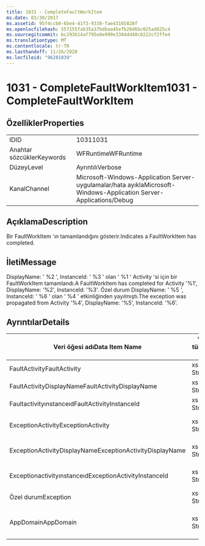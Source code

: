 ```yaml
---
title: 1031 - CompleteFaultWorkItem
ms.date: 03/30/2017
ms.assetid: 95f4ccb0-6be4-41f3-9330-fae43165828f
ms.openlocfilehash: 557155fab35a37bdbaa45efb26d6bc025ad825c4
ms.sourcegitcommit: bc293b14af795e0e999e3304dd40c0222cf2ffe4
ms.translationtype: MT
ms.contentlocale: tr-TR
ms.lasthandoff: 11/26/2020
ms.locfileid: "96281839"
---
```

# <a name="1031---completefaultworkitem"></a><span data-ttu-id="e1f2f-102">1031 - CompleteFaultWorkItem</span><span class="sxs-lookup"><span data-stu-id="e1f2f-102">1031 - CompleteFaultWorkItem</span></span>

## <a name="properties"></a><span data-ttu-id="e1f2f-103">Özellikler</span><span class="sxs-lookup"><span data-stu-id="e1f2f-103">Properties</span></span>  
  
|||  
|-|-|  
|<span data-ttu-id="e1f2f-104">ID</span><span class="sxs-lookup"><span data-stu-id="e1f2f-104">ID</span></span>|<span data-ttu-id="e1f2f-105">1031</span><span class="sxs-lookup"><span data-stu-id="e1f2f-105">1031</span></span>|  
|<span data-ttu-id="e1f2f-106">Anahtar sözcükler</span><span class="sxs-lookup"><span data-stu-id="e1f2f-106">Keywords</span></span>|<span data-ttu-id="e1f2f-107">WFRuntime</span><span class="sxs-lookup"><span data-stu-id="e1f2f-107">WFRuntime</span></span>|  
|<span data-ttu-id="e1f2f-108">Düzey</span><span class="sxs-lookup"><span data-stu-id="e1f2f-108">Level</span></span>|<span data-ttu-id="e1f2f-109">Ayrıntılı</span><span class="sxs-lookup"><span data-stu-id="e1f2f-109">Verbose</span></span>|  
|<span data-ttu-id="e1f2f-110">Kanal</span><span class="sxs-lookup"><span data-stu-id="e1f2f-110">Channel</span></span>|<span data-ttu-id="e1f2f-111">Microsoft-Windows-Application Server-uygulamalar/hata ayıkla</span><span class="sxs-lookup"><span data-stu-id="e1f2f-111">Microsoft-Windows-Application Server-Applications/Debug</span></span>|  
  
## <a name="description"></a><span data-ttu-id="e1f2f-112">Açıklama</span><span class="sxs-lookup"><span data-stu-id="e1f2f-112">Description</span></span>  

 <span data-ttu-id="e1f2f-113">Bir FaultWorkItem 'ın tamamlandığını gösterir.</span><span class="sxs-lookup"><span data-stu-id="e1f2f-113">Indicates a FaultWorkItem has completed.</span></span>  
  
## <a name="message"></a><span data-ttu-id="e1f2f-114">İleti</span><span class="sxs-lookup"><span data-stu-id="e1f2f-114">Message</span></span>  

 <span data-ttu-id="e1f2f-115">DisplayName: ' %2 ', InstanceId: ' %3 ' olan ' %1 ' Activity 'si için bir FaultWorkItem tamamlandı.</span><span class="sxs-lookup"><span data-stu-id="e1f2f-115">A FaultWorkItem has completed for Activity '%1', DisplayName: '%2', InstanceId: '%3'.</span></span> <span data-ttu-id="e1f2f-116">Özel durum DisplayName: ' %5 ', InstanceId: ' %6 ' olan ' %4 ' etkinliğinden yayılmıştı.</span><span class="sxs-lookup"><span data-stu-id="e1f2f-116">The exception was propagated from Activity '%4', DisplayName: '%5', InstanceId: '%6'.</span></span>  
  
## <a name="details"></a><span data-ttu-id="e1f2f-117">Ayrıntılar</span><span class="sxs-lookup"><span data-stu-id="e1f2f-117">Details</span></span>  
  
|<span data-ttu-id="e1f2f-118">Veri öğesi adı</span><span class="sxs-lookup"><span data-stu-id="e1f2f-118">Data Item Name</span></span>|<span data-ttu-id="e1f2f-119">Veri öğesi türü</span><span class="sxs-lookup"><span data-stu-id="e1f2f-119">Data Item Type</span></span>|<span data-ttu-id="e1f2f-120">Açıklama</span><span class="sxs-lookup"><span data-stu-id="e1f2f-120">Description</span></span>|  
|--------------------|--------------------|-----------------|  
|<span data-ttu-id="e1f2f-121">FaultActivity</span><span class="sxs-lookup"><span data-stu-id="e1f2f-121">FaultActivity</span></span>|<span data-ttu-id="e1f2f-122">xs: String</span><span class="sxs-lookup"><span data-stu-id="e1f2f-122">xs:string</span></span>|<span data-ttu-id="e1f2f-123">Hata etkinliğinin tür adı.</span><span class="sxs-lookup"><span data-stu-id="e1f2f-123">The type name of the fault activity.</span></span>|  
|<span data-ttu-id="e1f2f-124">FaultActivityDisplayName</span><span class="sxs-lookup"><span data-stu-id="e1f2f-124">FaultActivityDisplayName</span></span>|<span data-ttu-id="e1f2f-125">xs: String</span><span class="sxs-lookup"><span data-stu-id="e1f2f-125">xs:string</span></span>|<span data-ttu-id="e1f2f-126">Hata etkinliğinin görünen adı.</span><span class="sxs-lookup"><span data-stu-id="e1f2f-126">The display name of the fault activity.</span></span>|  
|<span data-ttu-id="e1f2f-127">Faultactivityınstanceıd</span><span class="sxs-lookup"><span data-stu-id="e1f2f-127">FaultActivityInstanceId</span></span>|<span data-ttu-id="e1f2f-128">xs: String</span><span class="sxs-lookup"><span data-stu-id="e1f2f-128">xs:string</span></span>|<span data-ttu-id="e1f2f-129">Hata etkinliğinin örnek kimliği.</span><span class="sxs-lookup"><span data-stu-id="e1f2f-129">The instance id of the fault activity.</span></span>|  
|<span data-ttu-id="e1f2f-130">ExceptionActivity</span><span class="sxs-lookup"><span data-stu-id="e1f2f-130">ExceptionActivity</span></span>|<span data-ttu-id="e1f2f-131">xs: String</span><span class="sxs-lookup"><span data-stu-id="e1f2f-131">xs:string</span></span>|<span data-ttu-id="e1f2f-132">Özel durumu oluşturan etkinliğin tür adı.</span><span class="sxs-lookup"><span data-stu-id="e1f2f-132">The type name of the activity that threw the exception.</span></span>|  
|<span data-ttu-id="e1f2f-133">ExceptionActivityDisplayName</span><span class="sxs-lookup"><span data-stu-id="e1f2f-133">ExceptionActivityDisplayName</span></span>|<span data-ttu-id="e1f2f-134">xs: String</span><span class="sxs-lookup"><span data-stu-id="e1f2f-134">xs:string</span></span>|<span data-ttu-id="e1f2f-135">Özel durumu oluşturan etkinliğin görünen adı.</span><span class="sxs-lookup"><span data-stu-id="e1f2f-135">The display name of the activity that threw the exception.</span></span>|  
|<span data-ttu-id="e1f2f-136">Exceptionactivityınstanceıd</span><span class="sxs-lookup"><span data-stu-id="e1f2f-136">ExceptionActivityInstanceId</span></span>|<span data-ttu-id="e1f2f-137">xs: String</span><span class="sxs-lookup"><span data-stu-id="e1f2f-137">xs:string</span></span>|<span data-ttu-id="e1f2f-138">Özel durumu oluşturan etkinliğin örnek kimliği.</span><span class="sxs-lookup"><span data-stu-id="e1f2f-138">The instance id of the activity that threw the exception.</span></span>|  
|<span data-ttu-id="e1f2f-139">Özel durum</span><span class="sxs-lookup"><span data-stu-id="e1f2f-139">Exception</span></span>|<span data-ttu-id="e1f2f-140">xs: String</span><span class="sxs-lookup"><span data-stu-id="e1f2f-140">xs:string</span></span>|<span data-ttu-id="e1f2f-141">Özel durum için özel durum ayrıntıları</span><span class="sxs-lookup"><span data-stu-id="e1f2f-141">The exception details for the exception</span></span>|  
|<span data-ttu-id="e1f2f-142">AppDomain</span><span class="sxs-lookup"><span data-stu-id="e1f2f-142">AppDomain</span></span>|<span data-ttu-id="e1f2f-143">xs: String</span><span class="sxs-lookup"><span data-stu-id="e1f2f-143">xs:string</span></span>|<span data-ttu-id="e1f2f-144">AppDomain. CurrentDomain. FriendlyName tarafından döndürülen dize.</span><span class="sxs-lookup"><span data-stu-id="e1f2f-144">The string returned by AppDomain.CurrentDomain.FriendlyName.</span></span>|
